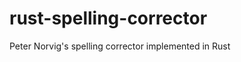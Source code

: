 rust-spelling-corrector
=======================

Peter Norvig's spelling corrector implemented in Rust
